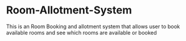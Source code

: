 # Room-Allotment-System
This is an Room Booking and allotment system that allows user to book available rooms and see which rooms are available or booked
